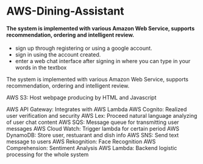 # AWS-Dining-Assistant

#### The system is implemented with various Amazon Web Service, supports recommendation, ordering and intelligent review.
* sign up through registering or using a google account.
* sign in using the account created.
* enter a web chat interface after signing in where you can type in your words in the textbox 


The system is implemented with various Amazon Web Service, supports recommendation, ordering and intelligent review.

AWS S3: Host webpage producing by HTML and Javascript

AWS API Gateway: Integrates with AWS Lambda
AWS Cognito: Realized user verification and security
AWS Lex: Proceed natural language analyzing of user chat content
AWS SQS: Message queue for transmitting user messages
AWS Cloud Watch: Trigger lambda for certain period
AWS DynamoDB: Store user, restuarant and dish info
AWS SNS: Send text message to users
AWS Rekognition: Face Recognition
AWS Comprehension: Sentiment Analysis
AWS Lambda: Backend logistic processing for the whole system
